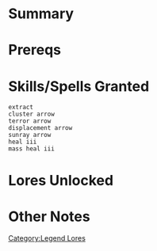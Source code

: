 # Summary

# Prereqs

# Skills/Spells Granted

`extract`  
`cluster arrow`  
`terror arrow`  
`displacement arrow`  
`sunray arrow`  
`heal iii`  
`mass heal iii`

# Lores Unlocked

# Other Notes

[Category:Legend Lores](Category:Legend_Lores "wikilink")
